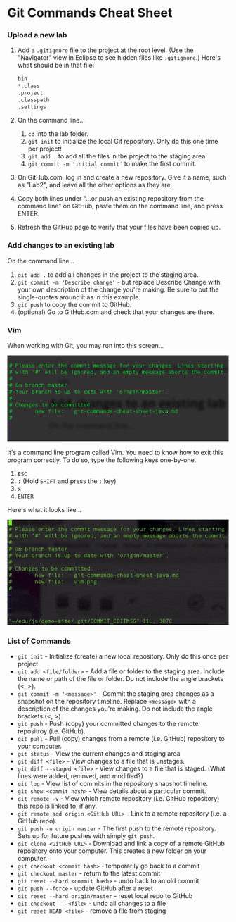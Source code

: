 # Git Commands Cheat Sheet

### Upload a new lab

1. Add a `.gitignore` file to the project at the root level. (Use the "Navigator" view in Eclipse to see hidden files like `.gitignore`.) Here's what should be in that file:

   ```
   bin
   *.class
   .project
   .classpath
   .settings
   ```

2. On the command line...

   1. `cd` into the lab folder.
   2. `git init` to initialize the local Git repository. Only do this one time per project!
   3. `git add .` to add all the files in the project to the staging area.
   4. `git commit -m 'initial commit'` to make the first commit.

3. On GitHub.com, log in and create a new repository. Give it a name, such as "Lab2", and leave all the other options as they are.

4. Copy both lines under "…or push an existing repository from the command line" on GitHub, paste them on the command line, and press ENTER.

5. Refresh the GitHub page to verify that your files have been copied up.

### Add changes to an existing lab

On the command line...

1. `git add .` to add all changes in the project to the staging area.
2. `git commit -m 'Describe change'` - but replace Describe Change with your own description of the change you're making. Be sure to put the single-quotes around it as in this example.
3. `git push` to copy the commit to GitHub.
4. (optional) Go to GitHub.com and check that your changes are there.

### Vim

When working with Git, you may run into this screen...

![VIM Screenshot](vim.png)

It's a command line program called Vim. You need to know how to exit this program correctly. To do so, type the following keys one-by-one.

1. `ESC`
2. `:` (Hold `SHIFT` and press the `:` key)
3. `x`
4. `ENTER`

Here's what it looks like...

![Vim solution video](vim.gif)

### List of Commands

* `git init` - Initialize (create) a new local repository. Only do this once per project.
* `git add <file/folder>` - Add a file or folder to the staging area. Include the name or path of the file or folder. Do not include the angle brackets (<, >).
* `git commit -m '<message>'` - Commit the staging area changes as a snapshot on the repository timeline. Replace `<message>` with a description of the changes you're making. Do not include the angle brackets (<, >).
* `git push` - Push (copy) your committed changes to the remote repositroy (i.e. GitHub).
* `git pull` - Pull (copy) changes from a remote (i.e. GitHub) repository to your computer.
* `git status` - View the current changes and staging area
* `git diff <file>` - View changes to a file that is unstages.
* `git diff --staged <file>` - View changes to a file that is staged. (What lines were added, removed, and modified?)
* `git log` - View list of commits in the repository snapshot timeline.
* `git show <commit hash>` - View details about a particular commit.
* `git remote -v` - View which remote repository (i.e. GitHub repository) this repo is linked to, if any.
* `git remote add origin <GitHub URL>` - Link to a remote repository (i.e. a GitHub repo).
* `git push -u origin master` - The first push to the remote repository. Sets up for future pushes with simply `git push`.
* `git clone <GitHub URL>` - Download and link a copy of a remote GitHub repository onto your computer. This creates a new folder on your computer.
* `git checkout <commit hash>` - temporarily go back to a commit
* `git checkout master` - return to the latest commit
* `git reset --hard <commit hash>` - undo back to an old commit
* `git push --force` - update GitHub after a reset
* `git reset --hard origin/master` - reset local repo to GitHub
* `git checkout -- <file>` - undo all changes to a file
* `git reset HEAD <file>` - remove a file from staging
